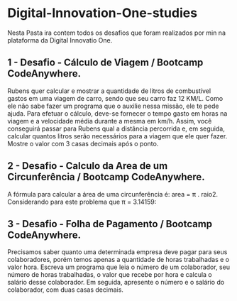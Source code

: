 # Digital-Innovation-One-studies
Nesta Pasta ira contem todos os desafios que foram realizados por min na plataforma da Digital Innovatio One.

1 - Desafio -  Cálculo de Viagem / Bootcamp CodeAnywhere.
--------------------------------------------------------------------------------------------------------------------------------------------------------------------------
Rubens quer calcular e mostrar a quantidade de litros de combustível gastos em uma viagem de carro, sendo que seu carro faz 12 KM/L. 
Como ele não sabe fazer um programa que o auxilie nessa missão, ele te pede ajuda. Para efetuar o cálculo, deve-se fornecer o tempo gasto em horas na viagem e a 
velocidade média durante a mesma em km/h. Assim, você conseguirá passar para Rubens qual a distância percorrida e, em seguida, calcular quantos litros serão necessários 
para a viagem que ele quer fazer. Mostre o valor com 3 casas decimais após o ponto.

2 - Desafio - Calculo da Area de um Circunferência / Bootcamp CodeAnywhere.
--------------------------------------------------------------------------------------------------------------------------------------------------------------------------
A fórmula para calcular a área de uma circunferência é: area = π . raio2. Considerando para este problema que π = 3.14159:
 
3 - Desafio - Folha de Pagamento / Bootcamp CodeAnywhere.
--------------------------------------------------------------------------------------------------------------------------------------------------------------------------
Precisamos saber quanto uma determinada empresa deve pagar para seus colaboradores, porém temos apenas a quantidade de horas trabalhadas e o valor hora. Escreva um programa que leia o número de um colaborador, seu número de horas trabalhadas, o valor que recebe por hora e calcula o salário desse colaborador. Em seguida, apresente o número e o salário do colaborador, com duas casas decimais.
